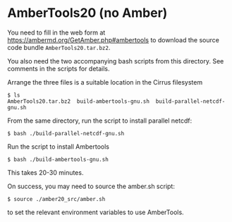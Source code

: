 # AmberTools20 (no Amber)

You need to fill in the web form at
https://ambermd.org/GetAmber.php#ambertools
to download the source code bundle `AmberTools20.tar.bz2`.

You also need the two accompanying bash scripts from this
directory. See comments in the scripts for details.

Arrange the three files is a suitable location in the Cirrus filesystem

```
$ ls
AmberTools20.tar.bz2  build-ambertools-gnu.sh  build-parallel-netcdf-gnu.sh
```

From the same directory, run the script to install parallel netcdf:

```
$ bash ./build-parallel-netcdf-gnu.sh
```

Run the script to install Ambertools

```
$ bash ./build-ambertools-gnu.sh
```

This takes 20-30 minutes.

On success, you may need to source the amber.sh script:

```
$ source ./amber20_src/amber.sh
```

to set the relevant environment variables to use AmberTools.
